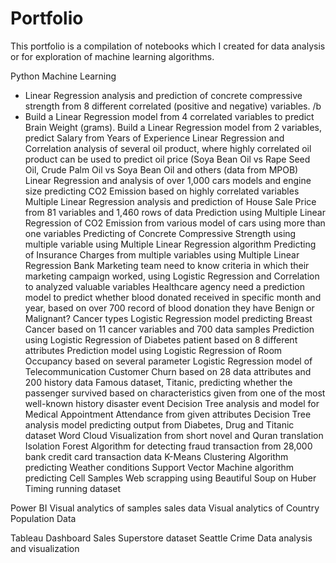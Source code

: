 # Portfolio
This portfolio is a compilation of notebooks which I created for data analysis or for exploration of machine learning algorithms. 

Python Machine Learning
- Linear Regression analysis and prediction of concrete compressive strength from 8 different correlated (positive and negative) variables. /b
- Build a Linear Regression model from 4 correlated variables to predict Brain Weight (grams).
Build a Linear Regression model from 2 variables, predict Salary from Years of Experience
Linear Regression and Correlation analysis of several oil product, where highly correlated oil product can be used to predict oil price (Soya Bean Oil vs Rape Seed Oil, Crude Palm Oil vs Soya Bean Oil and others (data from MPOB)
Linear Regression and analysis of over 1,000 cars models and engine size predicting CO2 Emission based on highly correlated variables
Multiple Linear Regression analysis and prediction of House Sale Price from 81 variables and 1,460 rows of data
Prediction using Multiple Linear Regression of CO2 Emission from various model of cars using more than one variables
Predicting of Concrete Compressive Strength using multiple variable using Multiple Linear Regression algorithm
Predicting of Insurance Charges from multiple variables using Multiple Linear Regression
Bank Marketing team need to know criteria in which their marketing campaign worked, using Logistic Regression and Correlation to analyzed valuable variables 
Healthcare agency need a prediction model to predict whether blood donated received in specific month and year, based on over 700 record of blood donation they have
Benign or Malignant? Cancer types Logistic Regression model predicting Breast Cancer based on 11 cancer variables and 700 data samples
Prediction using Logistic Regression of Diabetes patient based on 8 different attributes
Prediction model using Logistic Regression of Room Occupancy based on several parameter
Logistic Regression model of Telecommunication Customer Churn based on 28 data attributes and 200 history data
Famous dataset, Titanic, predicting whether the passenger survived based on characteristics given from one of the most well-known history disaster event
Decision Tree analysis and model for Medical Appointment Attendance from given attributes
Decision Tree analysis model predicting output from Diabetes, Drug and Titanic dataset
Word Cloud Visualization from short novel and Quran translation
Isolation Forest Algorithm for detecting fraud transaction from 28,000 bank credit card transaction data
K-Means Clustering Algorithm predicting Weather conditions
Support Vector Machine algorithm predicting Cell Samples
Web scrapping using Beautiful Soup on Huber Timing running dataset

Power BI 
Visual analytics of samples sales data
Visual analytics of Country Population Data

Tableau
Dashboard Sales Superstore dataset
Seattle Crime Data analysis and visualization

